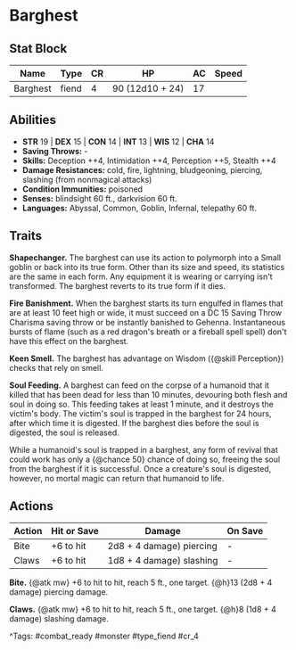 # Barghest

## Stat Block

| Name | Type | CR | HP | AC | Speed |
|------|------|----|----|----|-------|
| Barghest | fiend | 4 | 90 (12d10 + 24) | 17 |  |

## Abilities

- **STR** 19 | **DEX** 15 | **CON** 14 | **INT** 13 | **WIS** 12 | **CHA** 14
- **Saving Throws:** -  
- **Skills:** Deception ++4, Intimidation ++4, Perception ++5, Stealth ++4  
- **Damage Resistances:** cold, fire, lightning, bludgeoning, piercing, slashing (from nonmagical attacks)  
- **Condition Immunities:** poisoned  
- **Senses:** blindsight 60 ft., darkvision 60 ft.  
- **Languages:** Abyssal, Common, Goblin, Infernal, telepathy 60 ft.

## Traits

**Shapechanger.** The barghest can use its action to polymorph into a Small goblin or back into its true form. Other than its size and speed, its statistics are the same in each form. Any equipment it is wearing or carrying isn't transformed. The barghest reverts to its true form if it dies.

**Fire Banishment.** When the barghest starts its turn engulfed in flames that are at least 10 feet high or wide, it must succeed on a DC 15 Saving Throw Charisma saving throw or be instantly banished to Gehenna. Instantaneous bursts of flame (such as a red dragon's breath or a fireball spell spell) don't have this effect on the barghest.

**Keen Smell.** The barghest has advantage on Wisdom ({@skill Perception}) checks that rely on smell.

**Soul Feeding.** A barghest can feed on the corpse of a humanoid that it killed that has been dead for less than 10 minutes, devouring both flesh and soul in doing so. This feeding takes at least 1 minute, and it destroys the victim's body. The victim's soul is trapped in the barghest for 24 hours, after which time it is digested. If the barghest dies before the soul is digested, the soul is released.

While a humanoid's soul is trapped in a barghest, any form of revival that could work has only a {@chance 50} chance of doing so, freeing the soul from the barghest if it is successful. Once a creature's soul is digested, however, no mortal magic can return that humanoid to life.


## Actions

| Action | Hit or Save | Damage | On Save |
|--------|--------------|--------|----------|
| Bite | +6 to hit | 2d8 + 4 damage) piercing | - |
| Claws | +6 to hit | 1d8 + 4 damage) slashing | - |

**Bite.** {@atk mw} +6 to hit to hit, reach 5 ft., one target. {@h}13 (2d8 + 4 damage) piercing damage.

**Claws.** {@atk mw} +6 to hit to hit, reach 5 ft., one target. {@h}8 (1d8 + 4 damage) slashing damage.


^Tags: #combat_ready #monster #type_fiend #cr_4